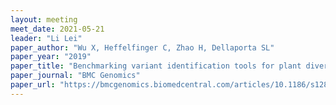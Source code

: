 ```yaml
---
layout: meeting
meet_date: 2021-05-21
leader: "Li Lei"
paper_author: "Wu X, Heffelfinger C, Zhao H, Dellaporta SL"
paper_year: "2019"
paper_title: "Benchmarking variant identification tools for plant diversity discovery"
paper_journal: "BMC Genomics"
paper_url: "https://bmcgenomics.biomedcentral.com/articles/10.1186/s12864-019-6057-7"
---
```

